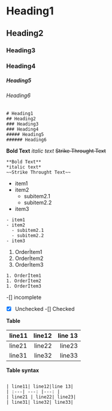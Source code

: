# Heading1 
## Heading2
### Heading3
### Heading4
##### Heading5
###### Heading6

```Assembly
# Heading1 
## Heading2
### Heading3
### Heading4
##### Heading5
###### Heading6

```

**Bold Text**
*italic text*
~~Strike Throught Text~~
```Assembly
**Bold Text**
*italic text*
~~Strike Throught Text~~
```

- item1
- item2
  - subitem2.1
  - subitem2.2
- item3

```Assembly
- item1
- item2
  - subitem2.1
  - subitem2.2
- item3
```

1. Orderİtem1
1. Orderİtem2
1. Orderİtem3

```Assembly
1. Orderİtem1
1. Orderİtem2
1. Orderİtem3
```

-[] incomplete
-[x] Unchecked
-[] Checked

**Table**

| line11| line12|line 13|
| :---| ---: |---: |
| line21 | line22| line23|
| line31| line32| line33|

**Table syntax** 
```Assembly

| line11| line12|line 13|
| :---| ---: |---: |
| line21 | line22| line23|
| line31| line32| line33|
```





